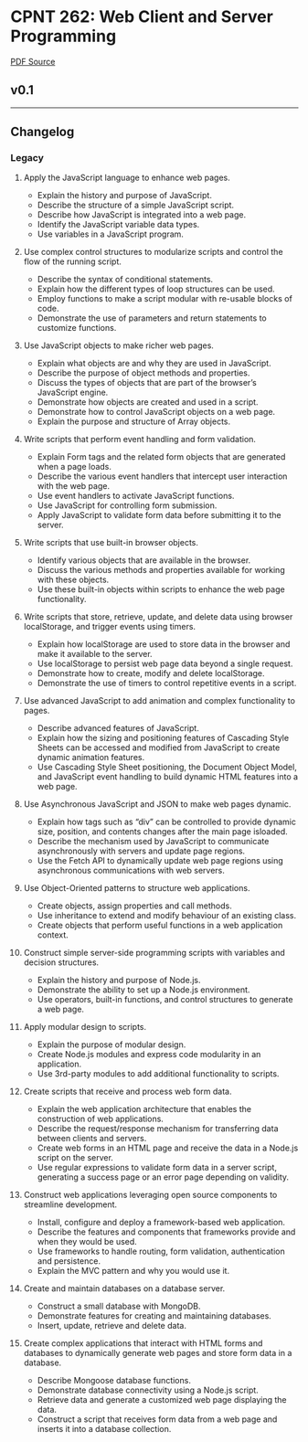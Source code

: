 # CPNT 262: Web Client and Server Programming
[PDF Source](CPNT_262.pdf)

## v0.1

---
## Changelog
### Legacy
1. Apply the JavaScript language to enhance web pages.
    - Explain the history and purpose of JavaScript.
    - Describe the structure of a simple JavaScript script.
    - Describe how JavaScript is integrated into a web page.
    - Identify the JavaScript variable data types.
    - Use variables in a JavaScript program.

2. Use complex control structures to modularize scripts and control the flow of the running script.
    - Describe the syntax of conditional statements.
    - Explain how the different types of loop structures can be used.
    - Employ functions to make a script modular with re-usable blocks of code.
    - Demonstrate the use of parameters and return statements to customize functions.

3. Use JavaScript objects to make richer web pages.
    - Explain what objects are and why they are used in JavaScript.
    - Describe the purpose of object methods and properties.
    - Discuss the types of objects that are part of the browser’s JavaScript engine.
    - Demonstrate how objects are created and used in a script.
    - Demonstrate how to control JavaScript objects on a web page.
    - Explain the purpose and structure of Array objects.

4. Write scripts that perform event handling and form validation.
    - Explain Form tags and the related form objects that are generated when a page loads.
    - Describe the various event handlers that intercept user interaction with the web page.
    - Use event handlers to activate JavaScript functions.
    - Use JavaScript for controlling form submission.
    - Apply JavaScript to validate form data before submitting it to the server.

5. Write scripts that use built-in browser objects.
    - Identify various objects that are available in the browser.
    - Discuss the various methods and properties available for working with these objects.
    - Use these built-in objects within scripts to enhance the web page functionality.

6. Write scripts that store, retrieve, update, and delete data using browser localStorage, and trigger events using timers.
    - Explain how localStorage are used to store data in the browser and make it available to the server.
    - Use localStorage to persist web page data beyond a single request.
    - Demonstrate how to create, modify and delete localStorage.
    - Demonstrate the use of timers to control repetitive events in a script.

7. Use advanced JavaScript to add animation and complex functionality to pages.
    - Describe advanced features of JavaScript.
    - Explain how the sizing and positioning features of Cascading Style Sheets can be accessed and modified from JavaScript to create dynamic animation features.
    - Use Cascading Style Sheet positioning, the Document Object Model, and JavaScript event handling to build dynamic HTML features into a web page.

8. Use Asynchronous JavaScript and JSON to make web pages dynamic.
    - Explain how tags such as “div” can be controlled to provide dynamic size, position, and contents changes after the main page isloaded.
    - Describe the mechanism used by JavaScript to communicate asynchronously with servers and update page regions.
    - Use the Fetch API to dynamically update web page regions using asynchronous communications with web servers.

9. Use Object-Oriented patterns to structure web applications.
    - Create objects, assign properties and call methods.
    - Use inheritance to extend and modify behaviour of an existing class.
    - Create objects that perform useful functions in a web application context.

10. Construct simple server-side programming scripts with variables and decision structures.
    - Explain the history and purpose of Node.js.
    - Demonstrate the ability to set up a Node.js environment.
    - Use operators, built-in functions, and control structures to generate a web page.

11. Apply modular design to scripts.
    - Explain the purpose of modular design.
    - Create Node.js modules and express code modularity in an application.
    - Use 3rd-party modules to add additional functionality to scripts.

12. Create scripts that receive and process web form data.
    - Explain the web application architecture that enables the construction of web applications.
    - Describe the request/response mechanism for transferring data between clients and servers.
    - Create web forms in an HTML page and receive the data in a Node.js script on the server.
    - Use regular expressions to validate form data in a server script, generating a success page or an error page depending on validity.

13. Construct web applications leveraging open source components to streamline development.
    - Install, configure and deploy a framework-based web application.
    - Describe the features and components that frameworks provide and when they would be used.
    - Use frameworks to handle routing, form validation, authentication and persistence.
    - Explain the MVC pattern and why you would use it.

14. Create and maintain databases on a database server.
    - Construct a small database with MongoDB.
    - Demonstrate features for creating and maintaining databases.
    - Insert, update, retrieve and delete data.

15. Create complex applications that interact with HTML forms and databases to dynamically generate web pages and store form data in a database.
    - Describe Mongoose database functions.
    - Demonstrate database connectivity using a Node.js script.
    - Retrieve data and generate a customized web page displaying the data.
    - Construct a script that receives form data from a web page and inserts it into a database collection.